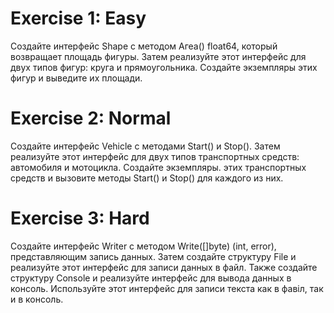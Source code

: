 # Exercise 1: Easy

Создайте интерфейс Shape с методом Агеа() float64, который возвращает площадь фигуры. Затем реализуйте этот интерфейс для двух типов фигур: круга и прямоугольника. Создайте экземпляры этих фигур и выведите их площади.

# Exercise 2: Normal

Создайте интерфейс Vehicle с методами Start() и Stop(). Затем реализуйте этот интерфейс для двух типов транспортных средств: автомобиля и мотоцикла. Создайте экземпляры. этих транспортных средств и вызовите методы Start() и Stop() для каждого из них.

# Exercise 3: Hard

Создайте интерфейс Writer с методом Write([]byte) (int, error), представляющим запись данных. Затем создайте структуру File и реализуйте этот интерфейс для записи данных в файл.
Также создайте структуру Console и реализуйте интерфейс для вывода данных в консоль. Используйте этот интерфейс для записи текста как в фавіл, так и в консоль.